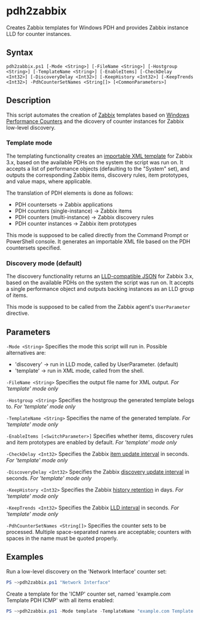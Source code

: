 # pdh2zabbix
Creates Zabbix templates for Windows PDH and provides Zabbix instance LLD for counter instances.

## Syntax
    pdh2zabbix.ps1 [-Mode <String>] [-FileName <String>] [-Hostgroup <String>] [-TemplateName <String>] [-EnableItems] [-CheckDelay <Int32>] [-DiscoveryDelay <Int32>] [-KeepHistory <Int32>] [-KeepTrends <Int32>] -PdhCounterSetNames <String[]> [<CommonParameters>]

## Description
This script automates the creation of [Zabbix](https://www.zabbix.com) templates based on [Windows Performance Counters](https://msdn.microsoft.com/de-de/library/windows/desktop/aa371643(v=vs.85).aspx) and the dicovery of counter instances for Zabbix low-level discovery.

### Template mode
The templating functionality creates an [importable XML template](https://www.zabbix.com/documentation/3.0/manual/config/templates) for Zabbix 3.x, based on the available PDHs on the system the script was run on. It accepts a list of performance objects (defaulting to the "System" set), and outputs the corresponding Zabbix items, discovery rules, item prototypes, and value maps, where applicable.

The translation of PDH elements is done as follows:
- PDH countersets -> Zabbix applications
- PDH counters (single-instance) -> Zabbix items
- PDH counters (multi-instance) -> Zabbix discovery rules
- PDH counter instances -> Zabbix item prototypes

This mode is supposed to be called directly from the Command Prompt or PowerShell console. It generates an importable XML file based on the PDH countersets specified.

### Discovery mode (default)
The discovery functionality returns an [LLD-compatible JSON](https://www.zabbix.com/documentation/3.0/manual/discovery/low_level_discovery#creating_custom_lld_rules) for Zabbix 3.x, based on the available PDHs on the system the script was run on. It accepts a single performance object and outputs backing instances as an LLD group of items.

This mode is supposed to be called from the Zabbix agent's `UserParameter` directive.

## Parameters
`-Mode <String>`
Specifies the mode this script will run in. Possible alternatives are:
- 'discovery' -> run in LLD mode, called by UserParameter. (default)
- 'template' -> run in XML mode, called from the shell.


`-FileName <String>`
Specifies the output file name for XML output.
*For 'template' mode only*

`-Hostgroup <String>`
Specifies the hostgroup the generated template belogs to.
*For 'template' mode only*

`-TemplateName <String>`
Specifies the name of the generated template.
*For 'template' mode only*

`-EnableItems [<SwitchParameter>]`
Specifies whether items, discovery rules and item prototypes are enabled by default.
*For 'template' mode only*

`-CheckDelay <Int32>`
Specifies the Zabbix [item update interval](https://www.zabbix.com/documentation/3.2/manual/config/items/item) in seconds.
*For 'template' mode only*

`-DiscoveryDelay <Int32>`
Specifies the Zabbix [discovery update interval](https://www.zabbix.com/documentation/3.2/manual/config/items/item) in seconds.
*For 'template' mode only*

`-KeepHistory <Int32>`
Specifies the Zabbix [history retention](https://www.zabbix.com/documentation/3.2/manual/config/items/history_and_trends) in days.
*For 'template' mode only*

`-KeepTrends <Int32>`
Specifies the Zabbix [LLD interval](https://www.zabbix.com/documentation/3.2/manual/discovery/low_level_discovery) in seconds.
*For 'template' mode only*

`-PdhCounterSetNames <String[]>`
Specifies the counter sets to be processed. Multiple space-separated names are acceptable; counters with spaces in the name must be quoted properly.

## Examples
Run a low-level discovery on the 'Network Interface' counter set:
```Powershell
PS ~>pdh2zabbix.ps1 "Network Interface"
```
Create a template for the 'ICMP' counter set, named 'example.com Template PDH ICMP' with all items enabled:
```Powershell   
PS ~>pdh2zabbix.ps1 -Mode template -TemplateName "example.com Template PDH ICMP" -EnableItems ICMP
```

